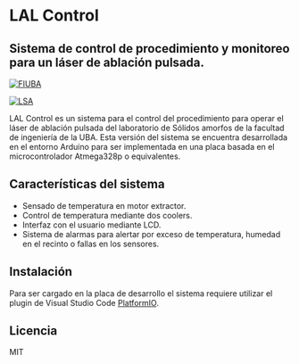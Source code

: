 # LAL Control
## Sistema de control de procedimiento y monitoreo para un láser de ablación pulsada.

[![FIUBA](https://campus.fi.uba.ar/pluginfile.php/263695/course/section/26610/banner-fiuba.jpg)](https://www.fi.uba.ar/)

[![LSA](https://es.expensereduction.com/wp-content/uploads/2018/02/logo-placeholder.png)](https://www.fi.uba.ar/investigacion/areas-de-investigacion/materiales-y-nanotecnologia/laboratorio-de-solidos-amorfos)

LAL Control es un sistema para el control del procedimiento para operar el láser de ablación pulsada del laboratorio de Sólidos amorfos de la facultad de ingeniería de la UBA. Esta versión del sistema se encuentra desarrollada en el entorno Arduino para ser implementada en una placa basada en el microcontrolador Atmega328p o equivalentes.

## Características del sistema

- Sensado de temperatura en motor extractor.
- Control de temperatura mediante dos coolers.
- Interfaz con el usuario mediante LCD.
- Sistema de alarmas para alertar por exceso de temperatura, humedad en el recinto o fallas en los sensores.

## Instalación
Para ser cargado en la placa de desarrollo el sistema requiere utilizar el plugin de Visual Studio Code [PlatformIO](https://platformio.org/).

## Licencia

MIT

